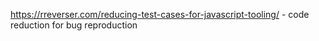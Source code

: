https://rreverser.com/reducing-test-cases-for-javascript-tooling/ - code reduction for bug reproduction
